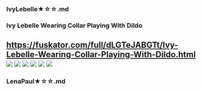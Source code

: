 ### IvyLebelle★☆☆.md
### Ivy Lebelle Wearing Collar Playing With Dildo
https://fuskator.com/full/dLGTeJABGTt/Ivy-Lebelle-Wearing-Collar-Playing-With-Dildo.html
![](https://i9.fuskator.com/large/dLGTeJABGTt/Ivy-Lebelle-Wearing-Collar-Playing-With-Dildo-5.jpg)
![](https://i9.fuskator.com/large/dLGTeJABGTt/Ivy-Lebelle-Wearing-Collar-Playing-With-Dildo-7.jpg)
![](https://i9.fuskator.com/large/dLGTeJABGTt/Ivy-Lebelle-Wearing-Collar-Playing-With-Dildo-8.jpg)
![](https://i9.fuskator.com/large/dLGTeJABGTt/Ivy-Lebelle-Wearing-Collar-Playing-With-Dildo-9.jpg)
![](https://i9.fuskator.com/large/dLGTeJABGTt/Ivy-Lebelle-Wearing-Collar-Playing-With-Dildo-11.jpg)
![](https://i9.fuskator.com/large/54l1ehzPrT/Ivy-Lebelle-Wearing-Collar-11.jpg)
---
### LenaPaul★☆☆.md
